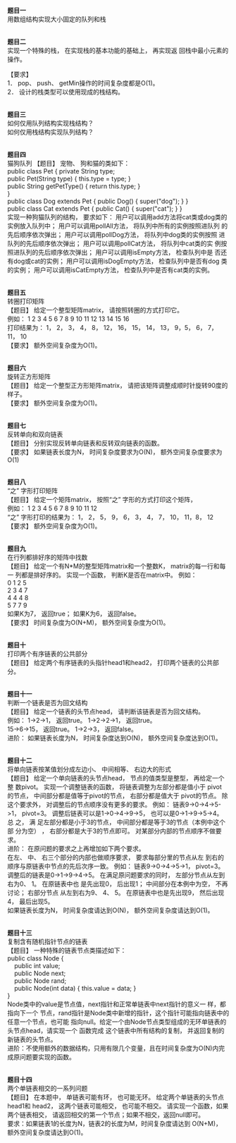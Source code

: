 **题目一**
\
用数组结构实现大小固定的队列和栈

\
**题目二**
\
实现一个特殊的栈， 在实现栈的基本功能的基础上， 再实现返
回栈中最小元素的操作。

【要求】
\
1． pop、 push、 getMin操作的时间复杂度都是O(1)。
\
2． 设计的栈类型可以使用现成的栈结构。

\
**题目三**
\
如何仅用队列结构实现栈结构？
\
如何仅用栈结构实现队列结构？

\
**题目四**
\
猫狗队列 【题目】 宠物、 狗和猫的类如下：
\
public class Pet { private String type;
\
public Pet(String type) { this.type = type; }
\
public String getPetType() { return this.type; }
\
}
\
public class Dog extends Pet { public Dog() { super("dog"); } }
\
public class Cat extends Pet { public Cat() { super("cat"); } }
\
实现一种狗猫队列的结构， 要求如下： 用户可以调用add方法将cat类或dog类的
实例放入队列中； 用户可以调用pollAll方法， 将队列中所有的实例按照进队列
的先后顺序依次弹出； 用户可以调用pollDog方法， 将队列中dog类的实例按照
进队列的先后顺序依次弹出； 用户可以调用pollCat方法， 将队列中cat类的实
例按照进队列的先后顺序依次弹出； 用户可以调用isEmpty方法， 检查队列中是
否还有dog或cat的实例； 用户可以调用isDogEmpty方法， 检查队列中是否有dog
类的实例； 用户可以调用isCatEmpty方法， 检查队列中是否有cat类的实例。

\
**题目五**
\
转圈打印矩阵
\
【题目】 给定一个整型矩阵matrix， 请按照转圈的方式打印它。
\
例如： 1 2 3 4 5 6 7 8 9 10 11 12 13 14 15 16
\
打印结果为： 1， 2， 3， 4， 8， 12， 16， 15， 14， 13， 9，5， 6， 7， 11， 10
\
【要求】 额外空间复杂度为O(1)。

\
**题目六**
\
旋转正方形矩阵
\
【题目】 给定一个整型正方形矩阵matrix， 请把该矩阵调整成顺时针旋转90度的样子。
\
【要求】 额外空间复杂度为O(1)。

\
**题目七**
\
反转单向和双向链表
\
【题目】 分别实现反转单向链表和反转双向链表的函数。
\
【要求】 如果链表长度为N， 时间复杂度要求为O(N)， 额外空间复杂度要求为O(1)

\
**题目八**
\
“之” 字形打印矩阵
\
【题目】 给定一个矩阵matrix， 按照“之” 字形的方式打印这个矩阵， 
\
例如： 1 2 3 4 5 6 7 8 9 10 11 12
\
“之” 字形打印的结果为： 1， 2， 5， 9， 6， 3， 4， 7， 10， 11，8， 12
\
【要求】 额外空间复杂度为O(1)。

\
**题目九**
\
在行列都排好序的矩阵中找数
\
【题目】 给定一个有N*M的整型矩阵matrix和一个整数K，
matrix的每一行和每一 列都是排好序的。 实现一个函数， 判断K是否在matrix中。 例如：
\
0 1 2 5
\
2 3 4 7
\
4 4 4 8
\
5 7 7 9
\
如果K为7， 返回true； 如果K为6， 返回false。
\
【要求】 时间复杂度为O(N+M)， 额外空间复杂度为O(1)。

\
**题目十**
\
打印两个有序链表的公共部分
\
【题目】 给定两个有序链表的头指针head1和head2， 打印两个链表的公共部分。

\
**题目十一**
\
判断一个链表是否为回文结构
\
【题目】 给定一个链表的头节点head， 请判断该链表是否为回文结构。
\
例如： 1->2->1， 返回true。 1->2->2->1， 返回true。
\
15->6->15， 返回true。 1->2->3， 返回false。
\
进阶： 如果链表长度为N， 时间复杂度达到O(N)， 额外空间复杂度达到O(1)。

\
**题目十二**
\
将单向链表按某值划分成左边小、 中间相等、 右边大的形式
\
【题目】 给定一个单向链表的头节点head， 节点的值类型是整型， 再给定一个
整 数pivot。 实现一个调整链表的函数， 将链表调整为左部分都是值小于 pivot
的节点， 中间部分都是值等于pivot的节点， 右部分都是值大于 pivot的节点。
除这个要求外， 对调整后的节点顺序没有更多的要求。 例如： 链表9->0->4->5->1， pivot=3。 调整后链表可以是1->0->4->9->5， 也可以是0->1->9->5->4。 总
之， 满 足左部分都是小于3的节点， 中间部分都是等于3的节点（本例中这个部
分为空） ， 右部分都是大于3的节点即可。 对某部分内部的节点顺序不做要求。
\
进阶： 在原问题的要求之上再增加如下两个要求。
\
在左、 中、 右三个部分的内部也做顺序要求， 要求每部分里的节点从左 到右的
顺序与原链表中节点的先后次序一致。 例如： 链表9->0->4->5->1， pivot=3。
调整后的链表是0->1->9->4->5。 在满足原问题要求的同时， 左部分节点从左到
右为0、 1。 在原链表中也 是先出现0， 后出现1； 中间部分在本例中为空， 不再
讨论； 右部分节点 从左到右为9、 4、 5。 在原链表中也是先出现9， 然后出现4，
最后出现5。
\
如果链表长度为N， 时间复杂度请达到O(N)， 额外空间复杂度请达到O(1)。

\
**题目十三**
\
复制含有随机指针节点的链表
\
【题目】 一种特殊的链表节点类描述如下：
\
public class Node {
\
&nbsp;&nbsp;&nbsp;&nbsp;public int value;
\
&nbsp;&nbsp;&nbsp;&nbsp;public Node next;
\
&nbsp;&nbsp;&nbsp;&nbsp;public Node rand;
\
&nbsp;&nbsp;&nbsp;&nbsp;public Node(int data) { this.value = data; }
\
} 
\
Node类中的value是节点值，next指针和正常单链表中next指针的意义一 样，都指向下一个
节点，rand指针是Node类中新增的指针，这个指针可能指向链表中的任意一个节点，也可能
指向null。给定一个由Node节点类型组成的无环单链表的头节点head，请实现一个 函数完成
这个链表中所有结构的复制， 并返回复制的新链表的头节点。
\
进阶：不使用额外的数据结构，只用有限几个变量，且在时间复杂度为O(N)内完成原问题要实现的函数。

\
**题目十四**
\
两个单链表相交的一系列问题
\
【题目】 在本题中， 单链表可能有环， 也可能无环。 给定两个单链表的头节点 head1和
head2， 这两个链表可能相交， 也可能不相交。 请实现一个函数，如果两个链表相交，
请返回相交的第一个节点；如果不相交，返回null即可。
\
要求：如果链表1的长度为N，链表2的长度为M，时间复杂度请达到 O(N+M)，
额外空间复杂度请达到O(1)。